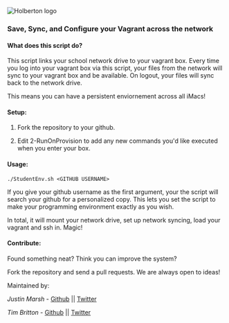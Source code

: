 <img src="https://www.holbertonschool.com/assets/holberton-logo-1cc451260ca3cd297def53f2250a9794810667c7ca7b5fa5879a569a457bf16f.png" alt="Holberton logo">

### Save, Sync, and Configure your Vagrant across the network

#### What does this script do?
This script links your school network drive to your vagrant box.
Every time you log into your vagrant box via this script, your
files from the network will sync to your vagrant box and be available.
On logout, your files will sync back to the network drive.

This means you can have a persistent enviornement across all iMacs!

#### Setup:
1) Fork the repository to your github.

2) Edit 2-RunOnProvision to add any new commands you'd like executed when you enter your box.

#### Usage:
```
./StudentEnv.sh <GITHUB USERNAME>
```

If you give your github username as the first argument, your the script
will search your github for a personalized copy. This lets you set the
script to make your programming environment exactly as you wish.

In total, it will mount your network drive, set up network syncing,
load your vagrant and ssh in.  Magic!

#### Contribute:
Found something neat? Think you can improve the system?

Fork the repository and send a pull requests. We are always open to ideas!

Maintained by:

*Justin Marsh* - [Github](https://github.com/j-tyler) || [Twitter](https://twitter.com/dogonthecircuit)

*Tim Britton* - [Github](https://github.com/wintermanc3r) || [Twitter](https://twitter.com/wintermanc3r)
